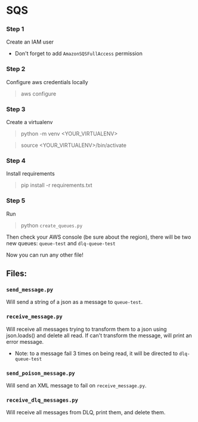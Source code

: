 # SQS 

### Step 1

Create an IAM user
* Don't forget to add `AmazonSQSFullAccess` permission

### Step 2
Configure aws credentials locally
> aws configure

### Step 3
Create a virtualenv
> python -m venv <YOUR_VIRTUALENV>

> source <YOUR_VIRTUALENV>/bin/activate

### Step 4
Install requirements

> pip install -r requirements.txt

### Step 5
Run
> python `create_queues.py`

Then check your AWS console (be sure about the  region), there will be two new queues: `queue-test` and `dlq-queue-test`

Now you can run any other file! 

## Files:

### `send_message.py`
Will send a string of a json as a message to `queue-test`.

### `receive_message.py`
Will receive all messages trying to transform them to a json using json.loads() and delete all read. If can't transform the message, will print an error message.

* Note: to a message fail 3 times on being read, it will be directed to `dlq-queue-test`

### `send_poison_message.py`
Will send an XML message to fail on `receive_message.py`.

### `receive_dlq_messages.py`
Will receive all messages from DLQ, print them, and delete them.

